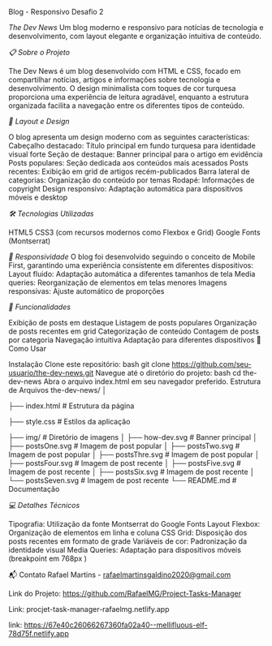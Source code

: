 Blog - Responsivo 
Desafio 2

*The Dev News*
Um blog moderno e responsivo para notícias de tecnologia e desenvolvimento, com layout elegante e organização intuitiva de conteúdo.

*📋 Sobre o Projeto*

The Dev News é um blog desenvolvido com HTML e CSS, focado em compartilhar notícias, artigos e informações sobre tecnologia e desenvolvimento. O design minimalista com toques de cor turquesa proporciona uma experiência de leitura agradável, enquanto a estrutura organizada facilita a navegação entre os diferentes tipos de conteúdo.

*🎨 Layout e Design*

O blog apresenta um design moderno com as seguintes características:
Cabeçalho destacado: Título principal em fundo turquesa para identidade visual forte
Seção de destaque: Banner principal para o artigo em evidência
Posts populares: Seção dedicada aos conteúdos mais acessados
Posts recentes: Exibição em grid de artigos recém-publicados
Barra lateral de categorias: Organização do conteúdo por temas
Rodapé: Informações de copyright
Design responsivo: Adaptação automática para dispositivos móveis e desktop

*🛠️ Tecnologias Utilizadas*

HTML5
CSS3 (com recursos modernos como Flexbox e Grid)
Google Fonts (Montserrat)

*📱 Responsividade*
O blog foi desenvolvido seguindo o conceito de Mobile First, garantindo uma experiência consistente em diferentes dispositivos:
Layout fluido: Adaptação automática a diferentes tamanhos de tela
Media queries: Reorganização de elementos em telas menores
Imagens responsivas: Ajuste automático de proporções

*🎯 Funcionalidades*

Exibição de posts em destaque
Listagem de posts populares
Organização de posts recentes em grid
Categorização de conteúdo
Contagem de posts por categoria
Navegação intuitiva
Adaptação para diferentes dispositivos
🚀 Como Usar

Instalação
Clone este repositório:
bash
git clone https://github.com/seu-usuario/the-dev-news.git
Navegue até o diretório do projeto:
bash
cd the-dev-news
Abra o arquivo index.html em seu navegador preferido.
Estrutura de Arquivos
the-dev-news/
│

├── index.html          # Estrutura da página

├── style.css           # Estilos da aplicação

├── img/                # Diretório de imagens
│   ├── how-dev.svg     # Banner principal
│   ├── postsOne.svg    # Imagem de post popular
│   ├── postsTwo.svg    # Imagem de post popular
│   ├── postsThre.svg   # Imagem de post popular
│   ├── postsFour.svg   # Imagem de post recente
│   ├── postsFive.svg   # Imagem de post recente
│   ├── postsSix.svg    # Imagem de post recente
│   └── postsSeven.svg  # Imagem de post recente
└── README.md           # Documentação

*💻 Detalhes Técnicos*

Tipografia: Utilização da fonte Montserrat do Google Fonts
Layout Flexbox: Organização de elementos em linha e coluna
CSS Grid: Disposição dos posts recentes em formato de grade
Variáveis de cor: Padronização da identidade visual
Media Queries: Adaptação para dispositivos móveis (breakpoint em 768px )

📬 Contato Rafael Martins - rafaelmartinsgaldino2020@gmail.com

Link do Projeto: https://github.com/RafaelMG/Project-Tasks-Manager

Link: procjet-task-manager-rafaelmg.netlify.app

link: https://67e40c26066267360fa02a40--mellifluous-elf-78d75f.netlify.app
